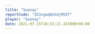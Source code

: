 ```yaml
---
title: "Swanay"
reportCode: "263vgwqW1G4jMVXT"
player: "Swanay"
date: 2021-07-15T18:53:21.415000+00:00
---
```

